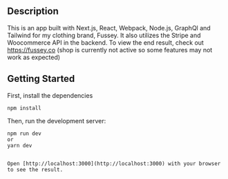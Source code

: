 ## Description 

This is an app built with Next.js, React, Webpack, Node.js, GraphQl and Tailwind for my clothing brand, Fussey. It also utilizes the Stripe and Woocommerce API in the backend. To view the end result, check out https://fussey.co (shop is currently not active so some features may not work as expected)

## Getting Started

First, install the dependencies 
```
npm install
```

Then, run the development server:

```
npm run dev
or
yarn dev
```


```

Open [http://localhost:3000](http://localhost:3000) with your browser to see the result.


